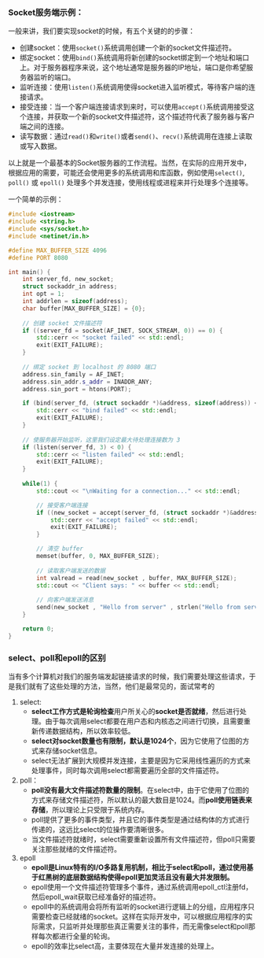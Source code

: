 ### **Socket服务端示例：**

一般来讲，我们要实现socket的时候，有五个关键的的步骤：

- 创建socket：使用`socket()`系统调用创建一个新的socket文件描述符。
- 绑定socket：使用`bind()`系统调用将新创建的socket绑定到一个地址和端口上。对于服务器程序来说，这个地址通常是服务器的IP地址，端口是你希望服务器监听的端口。
- 监听连接：使用`listen()`系统调用使得socket进入监听模式，等待客户端的连接请求。
- 接受连接：当一个客户端连接请求到来时，可以使用`accept()`系统调用接受这个连接，并获取一个新的socket文件描述符，这个描述符代表了服务器与客户端之间的连接。
- 读写数据：通过`read()`和`write()`或者`send()`、`recv()`系统调用在连接上读取或写入数据。

以上就是一个最基本的Socket服务器的工作流程。当然，在实际的应用开发中，根据应用的需要，可能还会使用更多的系统调用和库函数，例如使用`select()`, `poll()` 或 `epoll()` 处理多个并发连接，使用线程或进程来并行处理多个连接等。



一个简单的示例：

```c++
#include <iostream>
#include <string.h> 
#include <sys/socket.h>
#include <netinet/in.h> 

#define MAX_BUFFER_SIZE 4096 
#define PORT 8080

int main() {
    int server_fd, new_socket;
    struct sockaddr_in address;
    int opt = 1;
    int addrlen = sizeof(address);
    char buffer[MAX_BUFFER_SIZE] = {0};
    
    // 创建 socket 文件描述符
    if ((server_fd = socket(AF_INET, SOCK_STREAM, 0)) == 0) {
        std::cerr << "socket failed" << std::endl;
        exit(EXIT_FAILURE);
    }
    
    // 绑定 socket 到 localhost 的 8080 端口
    address.sin_family = AF_INET;
    address.sin_addr.s_addr = INADDR_ANY;
    address.sin_port = htons(PORT);

    if (bind(server_fd, (struct sockaddr *)&address, sizeof(address)) < 0) {
        std::cerr << "bind failed" << std::endl;
        exit(EXIT_FAILURE);
    }
    
    // 使服务器开始监听，这里我们设定最大待处理连接数为 3
    if (listen(server_fd, 3) < 0) {
        std::cerr << "listen failed" << std::endl;
        exit(EXIT_FAILURE);
    }
    
    while(1) {
        std::cout << "\nWaiting for a connection..." << std::endl;

        // 接受客户端连接
        if ((new_socket = accept(server_fd, (struct sockaddr *)&address, (socklen_t*)&addrlen))<0) {
            std::cerr << "accept failed" << std::endl;
            exit(EXIT_FAILURE);
        }

        // 清空 buffer
        memset(buffer, 0, MAX_BUFFER_SIZE);
        
        // 读取客户端发送的数据
        int valread = read(new_socket , buffer, MAX_BUFFER_SIZE);
        std::cout << "Client says: " << buffer << std::endl;
    
        // 向客户端发送消息
        send(new_socket , "Hello from server" , strlen("Hello from server") , 0 );
    }

    return 0;
}

```



### select、poll和epoll的区别

当有多个计算机对我们的服务端发起链接请求的时候，我们需要处理这些请求，于是我们就有了这些处理的方法，当然，他们是最常见的，面试常考的

1. select:
   - **select工作方式是轮询检查**用户所关心的**socket是否就绪**，然后进行处理。由于每次调用select都要在用户态和内核态之间进行切换，且需要重新传递数据结构，所以效率较低。
   - **select对socket数量也有限制，默认是1024个**，因为它使用了位图的方式来存储socket信息。
   - select无法扩展到大规模并发连接，主要是因为它采用线性遍历的方式来处理事件，同时每次调用select都需要遍历全部的文件描述符。
2. poll：
   - **poll没有最大文件描述符数量的限制**。在select中，由于它使用了位图的方式来存储文件描述符，所以默认的最大数目是1024。而**poll使用链表来存储**，所以理论上只受限于系统内存。
   - poll提供了更多的事件类型，并且它的事件类型是通过结构体的方式进行传递的，这远比select的位操作要清晰很多。
   - 当文件描述符就绪时，select需要重新设置所有文件描述符，但poll只需要关注那些就绪的文件描述符。
3. epoll
   - **epoll是Linux特有的I/O多路复用机制，相比于select和poll，通过使用基于红黑树的底层数据结构使得epoll更加灵活且没有最大并发限制。**
   - epoll使用一个文件描述符管理多个事件，通过系统调用epoll_ctl注册fd，然后epoll_wait获取已经准备好的描述符。
   - epoll中的系统调用会将所有监听的socket进行逻辑上的分组，应用程序只需要检查已经就绪的socket。这样在实际开发中，可以根据应用程序的实际需求，只监听并处理那些真正需要关注的事件，而无需像select和poll那样每次都进行全量的轮询。
   - epoll的效率比select高，主要体现在大量并发连接的处理上。